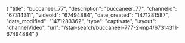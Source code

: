 {
    "title": "buccaneer_77",
    "description": "buccaneer_77",
    "channelid": "67314311",
    "videoid": "67494884",
    "date_created": "1471281587",
    "date_modified": "1471283362",
    "type": "captivate",
    "layout": "channelVideo",
    "url": "\/star-search\/buccaneer-777-2-mp4\/67314311-67494884"
}
